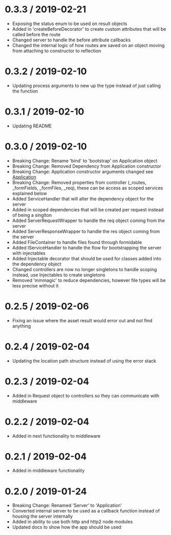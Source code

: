 0.3.3 / 2019-02-21
===================

  * Exposing the status enum to be used on result objects
  * Added in 'createBeforeDecorator' to create custom attributes that will be called before the route
  * Changed server to handle the before attribute callbacks
  * Changed the internal logic of how routes are saved on an object moving from attaching to constructor to reflection

0.3.2 / 2019-02-10
===================

  * Updating process arguments to new up the type instead of just calling the function

0.3.1 / 2019-02-10
===================

  * Updating README

0.3.0 / 2019-02-10
===================

  * Breaking Change: Rename 'bind' to 'bootstrap' on Application object
  * Breaking Change: Removed Dependency from Application constructor
  * Breaking Change: Application constructor arguments changed see [Application](https://github.com/tspayne87/t-box/blob/master/modules/server/docs/application.md)
  * Breaking Change: Removed properties from controller (_routes, _formFields, _formFiles, _req), these can be access as scoped services explained below
  * Added ServiceHandler that will alter the dependency object for the server
  * Added in scoped dependencies that will be created per request instead of being a singlton
  * Added ServerRequestWrapper to handle the req object coming from the server
  * Added ServerResponseWrapper to handle the res object coming from the server
  * Added FileContainer to handle files found through formidable
  * Added IServiceHandler to handle the flow for bootstrapping the server with injectables
  * Added Injectable decorator that should be used for classes added into the dependency object
  * Changed controllers are now no longer singletons to handle scoping instead, use Injectables to create singletons
  * Removed 'mmmagic' to reduce dependencies, however file types will be less precise without it

0.2.5 / 2019-02-06
===================

  * Fixing an issue where the asset result would error out and not find anything

0.2.4 / 2019-02-04
===================

  * Updating the location path structure instead of using the error stack

0.2.3 / 2019-02-04
===================

  * Added in Request object to controllers so they can communicate with middleware

0.2.2 / 2019-02-04
===================

  * Added in next functionality to middleware

0.2.1 / 2019-02-04
===================

  * Added in middleware functionality

0.2.0 / 2019-01-24
===================

  * Breaking Change: Renamed 'Server' to 'Application'
  * Converted internal server to be used as a callback function instead of housing the server internally
  * Added in ability to use both http and http2 node modules
  * Updated docs to show how the app should be used
